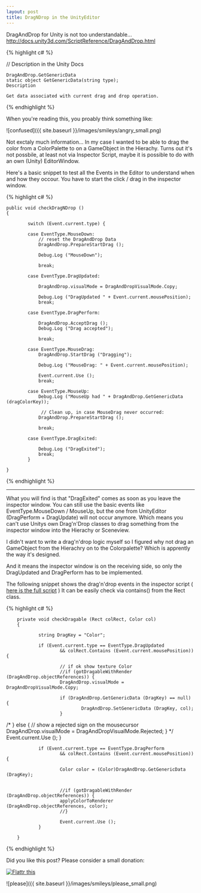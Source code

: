 ```yaml
---
layout: post
title: DragNDrop in the UnityEditor
---
```


DragAndDrop for Unity is not too understandable...  <a href="http://docs.unity3d.com/ScriptReference/DragAndDrop.html" target="_blank">http://docs.unity3d.com/ScriptReference/DragAndDrop.html</a>

{% highlight c# %}

// Description in the Unity Docs

    DragAndDrop.GetGenericData
    static object GetGenericData(string type);
    Description

    Get data associated with current drag and drop operation.


{% endhighlight %}


When you're reading this, you proably think something like:

![confused]({{ site.baseurl }}/images/smileys/angry_small.png)


Not exctaly much information... In my case I wanted to be able to drag the color from a ColorPalette to on a GameObject in the Hierachy.
Turns out it's not possbile, at least not via Inspector Script, maybe it is possible to do with an own (Unity) EditorWindow.

Here's a basic snippet to test all the Events in the Editor to understand when and how they occour.
You have to start the click / drag in the inspector window.

{% highlight c# %}

    public void checkDragNDrop ()
    {

            switch (Event.current.type) {

            case EventType.MouseDown:
                // reset the DragAndDrop Data
                DragAndDrop.PrepareStartDrag ();

                Debug.Log ("MouseDown");

                break;

            case EventType.DragUpdated:

                DragAndDrop.visualMode = DragAndDropVisualMode.Copy;

                Debug.Log ("DragUpdated " + Event.current.mousePosition);
                break;

            case EventType.DragPerform:

                DragAndDrop.AcceptDrag ();
                Debug.Log ("Drag accepted");

                break;
                
            case EventType.MouseDrag:
                DragAndDrop.StartDrag ("Dragging");

                Debug.Log ("MouseDrag: " + Event.current.mousePosition);

                Event.current.Use ();
                break;
                
            case EventType.MouseUp:
                Debug.Log ("MouseUp had " + DragAndDrop.GetGenericData (dragColorKey));

                 // Clean up, in case MouseDrag never occurred:
                DragAndDrop.PrepareStartDrag ();

                break;

            case EventType.DragExited:

                Debug.Log ("DragExited");
                break;
            }

    }

{% endhighlight %}


***

What you will find is that "DragExited" comes as soon as you leave the inspector window. You can still use the basic events like EventType.MouseDown / MouseUp, but the one from UnityEditor (DragPerform + DragUpdate) will not occur anymore. Which means you can't use Unitys own Drag'n'Drop classes to drag something from the inspector window into the Hierachy or Sceneview.

I didn't want to write a drag'n'drop logic myself so I figured why not drag an GameObject from the Hierachry on to the Colorpalette? Which is apprently the way it's designed.

And it means the inspector window is on the receiving side, so only the DragUpdated and DragPerform has to be implemented.

The following snippet shows the drag'n'drop events in the inspector script ( <a href="https://gist.github.com/DomDomHaas/bad737591dcf51896eca" target="_blank">here is the full script</a> )
It can be easily check via contains() from the Rect class.

{% highlight c# %}

		private void checkDragable (Rect colRect, Color col)
		{

				string DragKey = "Color";

				if (Event.current.type == EventType.DragUpdated
						&& colRect.Contains (Event.current.mousePosition)) {
			
						// if ok show texture Color
						//if (gotDragableWithRender (DragAndDrop.objectReferences)) {
						DragAndDrop.visualMode = DragAndDropVisualMode.Copy;
				
						if (DragAndDrop.GetGenericData (DragKey) == null) {
								DragAndDrop.SetGenericData (DragKey, col);
						}
				
/*						} else {
								// show a rejected sign on the mousecursor
								DragAndDrop.visualMode = DragAndDropVisualMode.Rejected;
						}
*/			
						Event.current.Use ();
				}
		
				if (Event.current.type == EventType.DragPerform
						&& colRect.Contains (Event.current.mousePosition)) {
			
						Color color = (Color)DragAndDrop.GetGenericData (DragKey);
			
			
						//if (gotDragableWithRender (DragAndDrop.objectReferences)) {
						applyColorToRenderer (DragAndDrop.objectReferences, color);
						//}
			
						Event.current.Use ();
				}

		}
{% endhighlight %}



Did you like this post? Please consider a small donation:

<div class="flatter_button">
    <a href="https://flattr.com/submit/auto?user_id=DomDomHaas&url=http%3A%2F%2Fdomdomhaas.github.io%2FColorPaletteImporter%2F" target="_blank"><img src="//api.flattr.com/button/flattr-badge-large.png" alt="Flattr this" title="Flattr this" border="0"></a>
</div>

![please]({{ site.baseurl }}/images/smileys/please_small.png)
